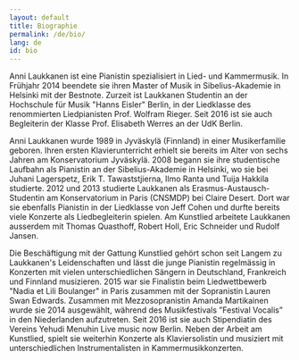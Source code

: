 ```yaml
---
layout: default
title: Biographie
permalink: /de/bio/
lang: de
id: bio
---
```


Anni Laukkanen ist eine Pianistin spezialisiert in Lied- und Kammermusik. In Frühjahr 2014 beendete sie ihren Master of Musik in Sibelius-Akademie in Helsinki mit der Bestnote. Zurzeit ist Laukkanen Studentin an der Hochschule für Musik "Hanns Eisler" Berlin, in der Liedklasse des renommierten Liedpianisten Prof. Wolfram Rieger. Seit 2016 ist sie auch Begleiterin der Klasse Prof. Elisabeth Werres an der UdK Berlin.  

Anni Laukkanen wurde 1989 in Jyväskylä (Finnland) in einer Musikerfamilie geboren. Ihren ersten Klavierunterricht erhielt sie bereits im Alter von sechs Jahren am Konservatorium Jyväskylä. 2008 begann sie ihre studentische Laufbahn als Pianistin an der Sibelius-Akademie in Helsinki, wo sie bei Juhani Lagerspetz, Erik T. Tawaststjierna, Ilmo Ranta und Tuija Hakkila studierte. 2012 und 2013 studierte Laukkanen als Erasmus-Austausch-Studentin am Konservatorium in Paris (CNSMDP) bei Claire Desert. Dort war sie ebenfalls Pianistin in der Liedklasse von Jeff Cohen und durfte bereits viele Konzerte als Liedbegleiterin spielen. Am Kunstlied arbeitete Laukkanen ausserdem mit Thomas Quasthoff, Robert Holl, Eric Schneider und Rudolf Jansen.  

Die Beschäftigung mit der Gattung Kunstlied gehört schon seit Langem zu Laukkanen's Leidenschaften und lässt die junge Pianistin regelmässig in Konzerten mit vielen unterschiedlichen Sängern in Deutschland, Frankreich und Finnland musizieren. 2015 war sie Finalistin beim Liedwettbewerb "Nadia et Lili Boulanger" in Paris zusammen mit der Sopranistin Lauren Swan Edwards. Zusammen mit Mezzosopranistin Amanda Martikainen wurde sie 2014 ausgewählt, während des Musikfestivals ”Festival Vocalis” in den Niederlanden aufzutreten. Seit 2016 ist sie auch Stipendiatin des Vereins Yehudi Menuhin Live music now Berlin. Neben der Arbeit am Kunstlied, spielt sie weiterhin Konzerte als Klaviersolistin und musiziert mit unterschiedlichen Instrumentalisten in Kammermusikkonzerten.  
